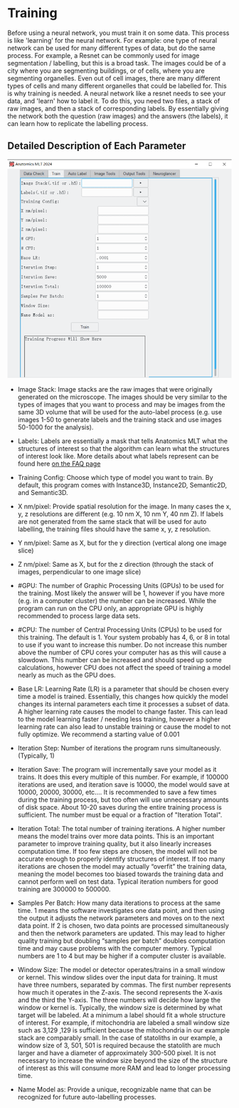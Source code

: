 # Training

Before using a neural network, you must train it on some data. This process is like 'learning' for the neural network. For example: one type of neural network can be used for many different types of data, but do the same process. For example, a Resnet can be commonly used for image segmentation / labelling, but this is a broad task. The images could be of a city where you are segmenting buildings, or of cells, where you are segmenting organelles. Even out of cell images, there are many different types of cells and many different organelles that could be labelled for. This is why training is needed. A neural network like a resnet needs to see your data, and 'learn' how to label it. To do this, you need two files, a stack of raw images, and then a stack of corresponding labels. By essentially giving the network both the question (raw images) and the answers (the labels), it can learn how to replicate the labelling process.

## Detailed Description of Each Parameter

![Training Screen](../screenshots/trainTab.png)
- Image Stack: Image stacks are the raw images that were originally generated on the microscope.  The images should be very similar to the types of images that you want to process and may be images from the same 3D volume that will be used for the auto-label process (e.g. use images 1-50 to generate labels and the training stack and use images 50-1000 for the analysis).  

- Labels:             Labels are essentially a mask that tells Anatomics MLT what the structures of interest so that the algorithm can learn what the structures of interest look like. More details about what labels represent can be found here [on the FAQ page](/faqs.md) 

- Training Config: Choose which type of model you want to train. By default, this program comes with Instance3D, Instance2D, Semantic2D, and Semantic3D.  

- X nm/pixel:         Provide spatial resolution for the image. In many cases the x, y, z resolutions are different (e.g. 10 nm X, 10 nm Y, 40 nm Z). If labels are not generated from the same stack that will be used for auto labelling, the training files should have the same x, y, z resolution.  

- Y nm/pixel:         Same as X, but for the y direction (vertical along one image slice) 

- Z nm/pixel:         Same as X, but for the z direction (through the stack of images, perpendicular to one image slice) 

- #GPU:               The number of Graphic Processing Units (GPUs) to be used for the training. Most likely the answer will be 1, however if you have more (e.g. in a computer cluster) the number can be increased. While the program can run on the CPU only, an appropriate GPU is highly recommended to process large data sets.  

- #CPU:               The number of Central Processing Units (CPUs) to be used for this training. The default is 1. Your system probably has 4, 6, or 8 in total to use if you want to increase this number. Do not increase this number above the number of CPU cores your computer has as this will cause a slowdown. This number can be increased and should speed up some calculations, however CPU does not affect the speed of training a model nearly as much as the GPU does. 

- Base LR:            Learning Rate (LR) is a parameter that should be chosen every time a model is trained. Essentially, this changes how quickly the model changes its internal parameters each time it processes a subset of data. A higher learning rate causes the model to change faster.  This can lead to the model learning faster / needing less training, however a higher learning rate can also lead to unstable training or cause the model to not fully optimize. We recommend a starting value of 0.001 

- Iteration Step:     Number of iterations the program runs simultaneously. (Typically, 1) 

- Iteration Save:     The program will incrementally save your model as it trains. It does this every multiple of this number. For example, if 100000 iterations are used, and iteration save is 10000, the model would save at 10000, 20000, 30000, etc.... It is recommended to save a few times during the training process, but too often will use unnecessary amounts of disk space.  About 10-20 saves during the entire training process is sufficient. The number must be equal or a fraction of "Iteration Total".  

- Iteration Total: The total number of training iterations. A higher number means the model trains over more data points. This is an important parameter to improve training quality, but it also linearly increases computation time. If too few steps are chosen, the model will not be accurate enough to properly identify structures of interest. If too many iterations are chosen the model may actually “overfit” the training data, meaning the model becomes too biased towards the training data and cannot perform well on test data. Typical iteration numbers for good training are 300000 to 500000.  

- Samples Per Batch: How many data iterations to process at the same time. 1 means the software investigates one data point, and then using the output it adjusts the network parameters and moves on to the next data point. If 2 is chosen, two data points are processed simultaneously and then the network parameters are updated. This may lead to higher quality training but doubling “samples per batch” doubles computation time and may cause problems with the computer memory. Typical numbers are 1 to 4 but may be higher if a computer cluster is available. 

- Window Size: The model or detector operates/trains in a small window or kernel. This window slides over the input data for training. It must have three numbers, separated by commas. The first number represents how much it operates in the Z-axis. The second represents the X-axis and the third the Y-axis. The three numbers will decide how large the window or kernel is. Typically, the window size is determined by what target will be labeled. At a minimum a label should fit a whole structure of interest. For example, if mitochondria are labeled a small window size such as 3,129 ,129 is sufficient because the mitochondria in our example stack are comparably small. In the case of statoliths in our example, a window size of 3, 501, 501 is required because the statolith are much larger and have a diameter of approximately 300-500 pixel.  It is not necessary to increase the window size beyond the size of the structure of interest as this will consume more RAM and lead to longer processing time. 

- Name Model as:       Provide a unique, recognizable name that can be recognized for future auto-labelling processes. 
